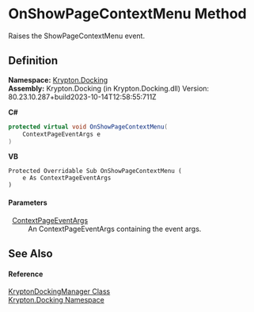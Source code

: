 # OnShowPageContextMenu Method


Raises the ShowPageContextMenu event.



## Definition
**Namespace:** <a href="98399376-cf41-9454-4b4d-4fab2ca20bc7.md">Krypton.Docking</a>  
**Assembly:** Krypton.Docking (in Krypton.Docking.dll) Version: 80.23.10.287+build2023-10-14T12:58:55:711Z

**C#**
``` C#
protected virtual void OnShowPageContextMenu(
	ContextPageEventArgs e
)
```
**VB**
``` VB
Protected Overridable Sub OnShowPageContextMenu ( 
	e As ContextPageEventArgs
)
```



#### Parameters
<dl><dt>  <a href="46da8e0c-ab64-c2ba-30e1-6754d722c909.md">ContextPageEventArgs</a></dt><dd>An ContextPageEventArgs containing the event args.</dd></dl>

## See Also


#### Reference
<a href="6c9c237d-95cb-a4ce-72c6-cd7684d3287e.md">KryptonDockingManager Class</a>  
<a href="98399376-cf41-9454-4b4d-4fab2ca20bc7.md">Krypton.Docking Namespace</a>  
